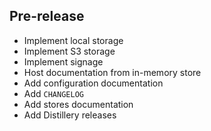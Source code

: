 ## Pre-release

- Implement local storage
- Implement S3 storage
- Implement signage
- Host documentation from in-memory store
- Add configuration documentation
- Add `CHANGELOG`
- Add stores documentation
- Add Distillery releases
